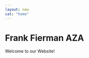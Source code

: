 ```yaml
---
layout: new
cat: "home"
---
```


<h1>Frank Fierman AZA </h1>
<div class="welcome"><p>
Welcome to our Website!
</p> </div>
<div> <script type="text/javascript" src="//s3.amazonaws.com/downloads.mailchimp.com/js/signup-forms/popup/embed.js" data-dojo-config="usePlainJson: true, isDebug: false"></script>
<script type="text/javascript">require(["mojo/signup-forms/Loader"], function(L) { L.start({"baseUrl":"mc.us11.list-manage.com","uuid":"3441a39e6ab9562066516b04c","lid":"e1aaf1338f"}) })</script> </div>
